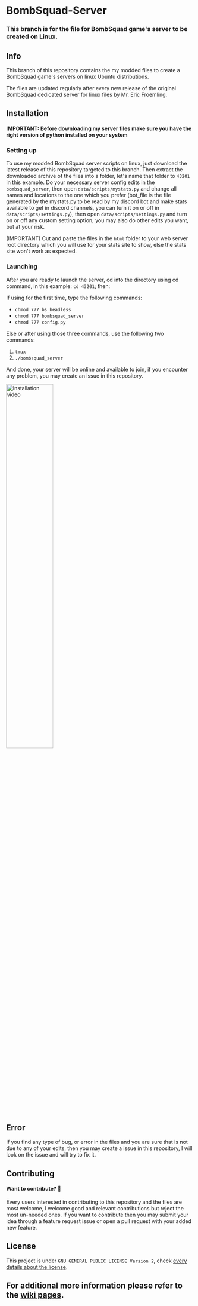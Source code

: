 # BombSquad-Server
### This branch is for the file for BombSquad game's server to be created on Linux.

## Info
This branch of this repository contains the my modded files to create a BombSquad game's servers on linux Ubuntu distributions.

The files are updated regularly after every new release of the original BombSquad dedicated server for linux files by Mr. Eric Froemling.

## Installation
#### IMPORTANT: Before downloading my server files make sure you have the right version of python installed on your system
### Setting up
To use my modded BombSquad server scripts on linux, just download the latest release of this repository targeted to this branch.
Then extract the downloaded archive of the files into a folder, let's name that folder to `43201` in this example.
Do your necessary server config edits in the `bombsquad_server`, then open `data/scripts/mystats.py` and change all names and locations to the one which you prefer (bot_file is the file generated by the mystats.py to be read by my discord bot and make stats available to get in discord channels, you can turn it on or off in `data/scripts/settings.py`), then open `data/scripts/settings.py` and turn on or off any custom setting option; you may also do other edits you want, but at your risk.

(IMPORTANT) Cut and paste the files in the `html` folder to your web server root directory which you will use for your stats site to show, else the stats site won't work as expected.

### Launching
After you are ready to launch the server, cd into the directory using cd command, in this example: `cd 43201`; then:

If using for the first time, type the following commands:
- `chmod 777 bs_headless`
- `chmod 777 bombsquad_server`
- `chmod 777 config.py`

Else or after using those three commands, use the following two commands:
  1) `tmux`
  2) `./bombsquad_server`

And done, your server will be online and available to join, if you encounter any problem, you may create an issue in this repository.

<a href="https://youtu.be/3bA1mUAgMcw"><img style="alignment: center; align-content: center;" src="https://repository-images.githubusercontent.com/201241095/a3552300-bf52-11e9-9e4b-de5a2af1553a" alt="Installation video" width="50%" /></a>

## Error
If you find any type of bug, or error in the files and you are sure that is not due to any of your edits, then you may create a issue in this repository, I will look on the issue and will try to fix it.

## Contributing
#### Want to contribute? :tada:
Every users interested in contributing to this repository and the files are most welcome, I welcome good and relevant contributions but reject the most un-needed ones. If you want to contribute then you may submit your idea through a feature request issue or open a pull request with your added new feature.

## License
This project is under `GNU GENERAL PUBLIC LICENSE Version 2`, check [every details about the license]( https://github.com/I-Am-The-Great/BombSquad-Server/blob/master/LICENSE).

## For additional more information please refer to the [wiki pages](https://www.github.com/I-Am-The-Great/BombSquad-Server/wiki).
